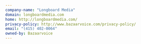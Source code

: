 ```yaml
---
company-name: "Longboard Media"
domain: longboardmedia.com
home: http://longboardmedia.com/
privacy-policy: http://www.bazaarvoice.com/privacy-policy/
email: "(415) 402-0064"
owned-by: Bazaarvoice
---
```




